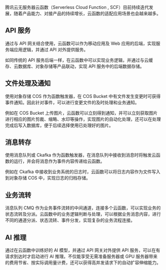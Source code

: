 腾讯云无服务器云函数（Serverless Cloud Function , SCF）目前持续迭代发展，随着产品能力、对接产品的持续增长，云函数的适配应用场景也会越来越多。


## API 服务

通过与 API 网关结合使用，云函数可以作为移动应用及 Web 应用的后端，实现服务端应用逻辑，并通过 API 对外提供服务。

如同传统的 API 服务后端一样，在云函数中可以实现业务逻辑，并通过与云缓存、云数据库、对象存储等产品联动，实现 API 服务中的后端数据存储。

## 文件处理及通知

使用对象存储 COS 作为函数触发器，在 COS Bucket 中有文件发生变更时可获得事件通知。因此针对事件，可以进行变更文件的及时处理和业务通知。

例如在 COS Bucket 上传图片，云函数可以立刻得到通知，并可以立刻获取图片进行相应的图片剪裁、缩略、水印等操作，实现图片的自动化处理，还可以在处理完成后写入数据库，便于后续选择使用已处理好的图片。

## 消息转存

使用消息队列或 Ckafka 作为函数触发器，在消息队列中接收到消息时将触发云函数的运行，并会将消息作为事件内容传递给云函数。

例如在 Ckafka 中接收到业务系统的日志时，云函数可以将日志内容作为文件写入到对象存储 COS 中，实现日志的归档存储。

## 业务流转

消息队列 CMQ 作为业务事件流转的中间通道，连接多个云函数，可以实现业务的状态流转及分派。云函数中的业务逻辑判断与处理，可以根据业务消息内容，进行不同的通道分派、状态流转、事件分发，实现复杂的业务流程连接。

## AI 推理

通过在云函数中训练好的 AI 模型，并通过 API 网关对外提供 API 服务，可以在有请求到达时才启动进行 AI 推理。不仅能享受无需准备服务器或 GPU 服务器带来的费用节省、按实际调用量计费，还可以获得高并发请求下的自动扩容伸缩能力。
